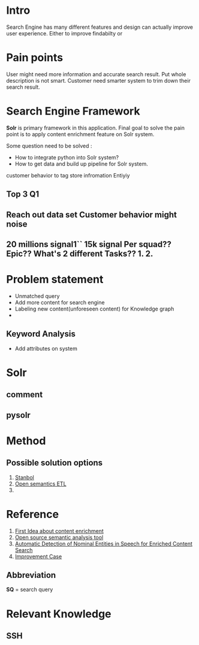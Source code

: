 
# Intro
Search Engine has many different features and design can actually improve user experience. Either to improve findabilty or 


# Pain points
User might need more information and accurate search result. Put whole description is not smart. Customer need smarter system to trim down their search result.
# Search Engine Framework
**Solr** is primary framework in this application. Final goal to solve the pain point is to apply content enrichment feature on Solr system. 

Some question need to be solved :
- How to integrate python into Solr system?
- How to get data and build up pipeline for Solr system.


customer behavior 
to tag 
store infromation
Entiyiy

Top 3
Q1
-------------------
Reach out data set 
Customer behavior might noise
-----------------------------
20 millions signal1``
15k signal
Per squad??
Epic??
What's 2 different Tasks??
1.
2.
----------------------
# Problem statement
-  Unmatched query
-  Add more content for search engine
- Labeling new content(unforeseen content) for Knowledge graph
- 
## Keyword Analysis
- Add attributes on system

# Solr 
## comment
## pysolr

# Method
## Possible solution options

 1. [Stanbol](http://stanbol.apache.org/development/index.html#source_code)
 2. [Open semantics ETL](https://github.com/opensemanticsearch/open-semantic-etl)
 3. 

# Reference


 1. [First Idea about content enrichment](http://breakthroughanalysis.com/2012/01/25/smart-content-re-viewed-text-analytics-and-semantic-content-enrichment/)
 2. [Open source semantic analysis tool](https://opensemanticsearch.org/etl)
 3. [Automatic Detection of Nominal Entities in Speech for Enriched Content Search](file:///home/chester/Downloads/5862-29771-1-PB.pdf)
 4. [Improvement Case](https://www.iknow.us/projects/content-enrichment-and-search-enhancement)

## Abbreviation
**SQ** = search query

# Relevant Knowledge
## SSH

<!--stackedit_data:
eyJoaXN0b3J5IjpbLTEwNTg0OTMxOTksLTE3NDYwOTI3MTYsLT
EwOTcyNzc1ODksMTM3OTc4NjI5LDEyMDI3MzI1NTQsNjE3NjU3
MzQxLDE1NzQ5MDQ1ODAsMTE2MTQwMjAwMiwtMTk5MjkwNTM1OS
wtMTkyOTc1NDI1NywxNTQ0MjIyNTczLC05MDg1OTMzNjMsOTgz
MTc2OTg3LDU4NjM0OTI2MCwtNzk4NTI1NjEzLDE1MDk2NzUwMz
csLTE0NzY4MDM3NTgsLTE1MjQwMTYwMDBdfQ==
-->